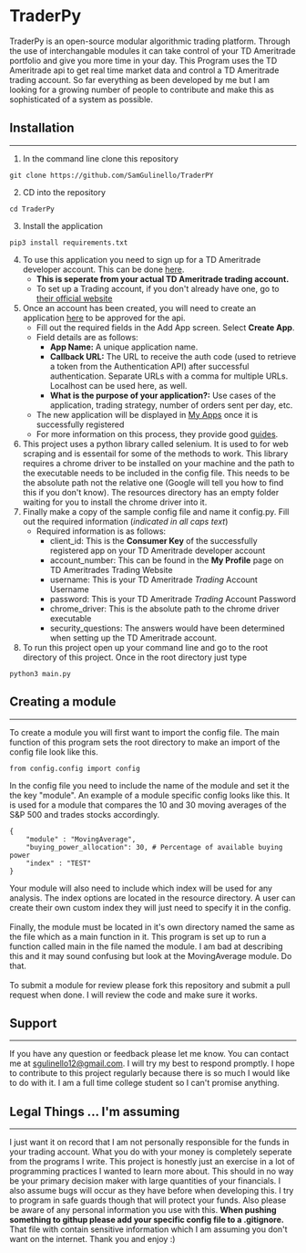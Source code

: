 # **TraderPy**
TraderPy is an open-source modular algorithmic trading platform. Through the use of interchangable modules it can take control of your TD Ameritrade portfolio and give you more time in your day. This Program uses the TD Ameritrade api to get real time market data and control a TD Ameritrade trading account. So far everything as been developed by me but I am looking for a growing number of people to contribute and make this as sophisticated of a system as possible. 

## Installation

---

1. In the command line clone this repository
```
git clone https://github.com/SamGulinello/TraderPY
```
2. CD into the repository
```
cd TraderPy
```
3. Install the application
```
pip3 install requirements.txt
```
4. To use this application you need to sign up for a TD Ameritrade developer account. This can be done [here](https://developer.tdameritrade.com/).
    - **This is seperate from your actual TD Ameritrade trading account.** 
    - To set up a Trading account, if you don't already have one, go to [their official website](https://www.tdameritrade.com/home.page)
5. Once an account has been created, you will need to create an application [here](https://developer.tdameritrade.com/user/me/apps/add) to be approved for the api.
    - Fill out the required fields in the Add App screen. Select **Create App**. 
    - Field details are as follows:
        - **App Name:** A unique application name.
        - **Callback URL:** The URL to receive the auth code (used to retrieve a token from the Authentication API) after successful authentication. Separate URLs with a comma for multiple URLs. Localhost can be used here, as well.
        - **What is the purpose of your application?:** Use cases of the application, trading strategy, number of orders sent per day, etc.
    - The new application will be displayed in [My Apps](https://developer.tdameritrade.com/user/me/apps) once it is successfully registered
    - For more information on this process, they provide good [guides](https://developer.tdameritrade.com/guides).
6. This project uses a python library called selenium. It is used to for web scraping and is essentail for some of the methods to work. This  library requires a chrome driver to be installed on your machine and the path to the executable needs to be included in the config file. This needs to be the absolute path not the relative one (Google will tell you how to find this if you don't know). The resources directory has an empty folder waiting for you to install the chrome driver into it. 
7. Finally make a copy of the sample config file and name it config.py. Fill out the required information (*indicated in all caps text*)
    - Required information is as follows:
        - client_id: This is the **Consumer Key** of the successfully registered app on your TD Ameritrade developer account
        - account_number: This can be found in the **My Profile** page on TD Ameritrades Trading Website
        - username: This is your TD Ameritrade *Trading* Account Username
        - password: This is your TD Ameritrade *Trading* Account Password
        - chrome_driver: This is the absolute path to the chrome driver executable
        - security_questions: The answers would have been determined when setting up the TD Ameritrade account.
8. To run this project open up your command line and go to the root directory of this project. Once in the root directory just type
```
python3 main.py
```

## Creating a module

---

To create a module you will first want to import the config file. The main function of this program sets the root directory to make an import of the config file look like this.
```
from config.config import config
```
In the config file you need to include the name of the module and set it the the key "module". An example of a module specific config looks like this. It is used for a module that compares the 10 and 30 moving averages of the S&P 500 and trades stocks accordingly. 
```
{
    "module" : "MovingAverage",
    "buying_power_allocation": 30, # Percentage of available buying power
    "index" : "TEST"
}
```
Your module will also need to include which index will be used for any analysis. The index options are located in the resource directory. A user can create their own custom index they will just need to specify it in the config.\
\
Finally, the module must be located in it's own directory named the same as the file which as a main function in it. This program is set up to run a function called main in the file named the module. I am bad at describing this and it may sound confusing but look at the MovingAverage module. Do that.\
\
To submit a module for review please fork this repository and submit a pull request when done. I will review the code and make sure it works. 
## Support

---

If you have any question or feedback please let me know. You can contact me at sgulinello12@gmail.com. I will try my best to respond promptly. I hope to contribute to this project regularly because there is so much I would like to do with it. I am a full time college student so I can't promise anything. 

## Legal Things ... I'm assuming

---

I just want it on record that I am not personally responsible for the funds in your trading account. What you do with your money is completely seperate from the programs I write. This project is honestly just an exercise in a lot of programming practices I wanted to learn more about. This should in no way be your primary decision maker with large quantities of your financials. I also assume bugs will occur as they have before when developing this. I try to program in safe guards though that will protect your funds. Also please be aware of any personal information you use with this. **When pushing something to githup please add your specific config file to a .gitignore.** That file with contain sensitive information which I am assuming you don't want on the internet. Thank you and enjoy :)

